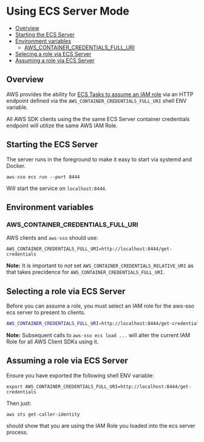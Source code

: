 # Using ECS Server Mode

 * [Overview](#overview)
 * [Starting the ECS Server](#starting-the-ecs-server)
 * [Environment variables](#environment-variables)
   * [AWS\_CONTAINER\_CREDENTIALS\_FULL\_URI](#aws-container-credentials-full-uri)
 * [Selecing a role via ECS Server](#selecting-a-role-via-ecs-server)
 * [Assuming a role via ECS Server](#assuming-a-role-via-ecs-server)

## Overview

AWS provides the ability for [ECS Tasks to assume an IAM role](
https://docs.aws.amazon.com/AmazonECS/latest/developerguide/task-iam-roles.html)
via an HTTP endpoint defined via the `AWS_CONTAINER_CREDENTIALS_FULL_URI` shell ENV variable.

All AWS SDK clients using the the same ECS Server container credentials endpoint
will utilize the same AWS IAM Role.

## Starting the ECS Server

The server runs in the foreground to make it easy to start via systemd and Docker.

`aws-sso ecs run --port 8444`

Will start the service on `localhost:8444`.  

## Environment variables

### AWS\_CONTAINER\_CREDENTIALS\_FULL\_URI

AWS clients and `aws-sso` should use:

`AWS_CONTAINER_CREDENTIALS_FULL_URI=http://localhost:8444/get-credentials`

**Note:** It is important to _not_ set `AWS_CONTAINER_CREDENTIALS_RELATIVE_URI`
as that takes precidence for `AWS_CONTAINER_CREDENTIALS_FULL_URI`.

## Selecting a role via ECS Server

Before you can assume a role, you must select an IAM role for the aws-sso ecs
server to present to clients.

```bash 
AWS_CONTAINER_CREDENTIALS_FULL_URI=http://localhost:8444/get-credentials aws-sso ecs load ...
```

**Note:** Subsequent calls to `aws-sso ecs load ...` will alter the current IAM Role
for all AWS Client SDKs using it.

## Assuming a role via ECS Server

Ensure you have exported the following shell ENV variable:

`export AWS_CONTAINER_CREDENTIALS_FULL_URI=http://localhost:8444/get-credentials`

Then just:

`aws sts get-caller-identity`

should show that you are using the IAM Role you loaded into the ecs server process.
